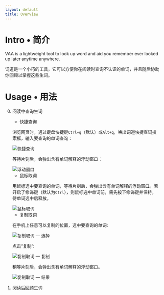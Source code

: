 ```yaml
---
layout: default
title: Overview
---
```



# Intro • 简介
VAA is a lightweight tool to look up word and aid you remember ever looked up later anytime anywhere.

词道是一个小巧的工具，它可以方便你在阅读时查询不认识的单词，并且随后协助你回顾以掌握这些生词。

# Usage • 用法
0. 阅读中查询生词

    + 快捷查询

    浏览网页时，通过键盘快捷键`Ctrl+q`（默认）或`Alt+q`，唤出词道快捷查词搜索框，输入要查询的单词查询：

    <img src="{{ site.baseurl }}/images/lookup_via_shortcut.png" alt="快捷查询" class="img-responsive">

    等待片刻后，会弹出含有单词解释的浮动窗口：

    <img src="{{ site.baseurl }}/images/result_shortcut.png" alt="浮动窗口" class="img-responsive">

    + 鼠标取词

    用鼠标选中要查询的单词，等待片刻后，会弹出含有单词解释的浮动窗口。若开启了修饰键（默认为`Ctrl`），则鼠标选中单词前，需先按下修饰键并保持，待单词选中后释放。

    <img src="{{ site.baseurl }}/images/lookup_via_mouse.png" alt="鼠标取词" class="img-responsive">

    + 复制取词

    在手机上任意可以复制的位置，选中要查询的单词:

    <img src="{{ site.baseurl }}/images/lookup_copied_selected.png" alt="复制取词 — 选择" class="img-responsive">

    点击“复制”:

    <img src="{{ site.baseurl }}/images/lookup_copied_to_copy.jpg" alt="复制取词 — 复制" class="img-responsive">

    稍等片刻后，会弹出含有单词解释的浮动窗口。

    <img src="{{ site.baseurl }}/images/lookup_copied_result.png" alt="复制取词 — 结果" class="img-responsive">

1. 阅读后回顾生词